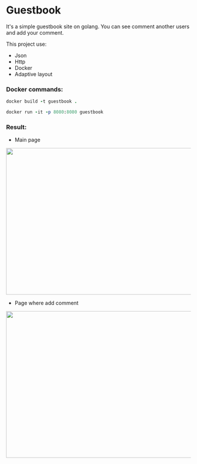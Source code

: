 # Guestbook
 It's a simple guestbook site on golang. You can see comment another users and add your comment.
 
 This project use:
 - Json
 - Http
 - Docker
 - Adaptive layout 

### Docker commands: 

 ```ruby
docker build -t guestbook .
```
```ruby
docker run -it -p 8080:8080 guestbook
```
### Result:
- Main page
<img src="https://user-images.githubusercontent.com/65452318/270790128-41107b70-4755-4075-a9ef-45b18a058845.png" width="578" height="400"/>

- Page where add comment
<img src="https://user-images.githubusercontent.com/65452318/270790224-41fb874d-7e87-4b81-bc56-44d13366679a.png" width="578" height="400"/>
